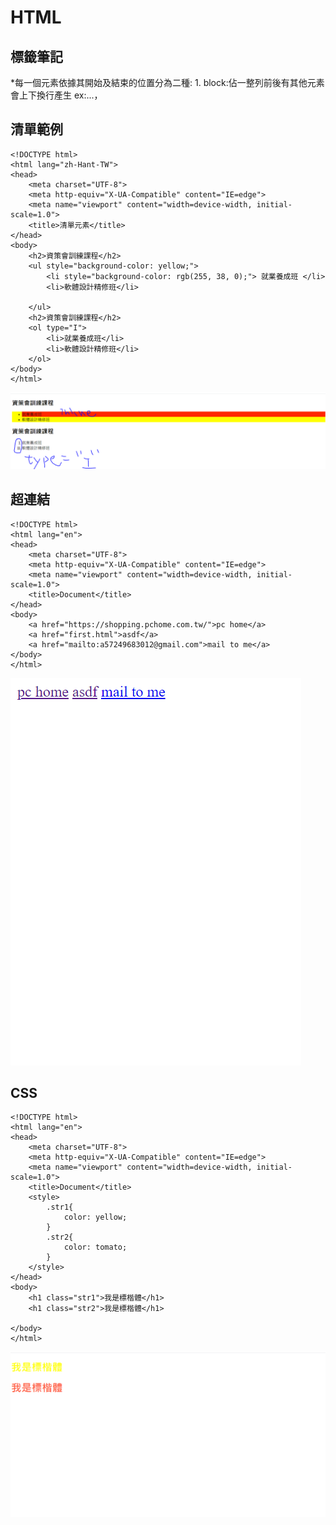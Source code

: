 # HTML

## 標籤筆記

\*每一個元素依據其開始及結束的位置分為二種: 1. block:佔一整列前後有其他元素會上下換行產生 ex:...，

## 清單範例

```markup
<!DOCTYPE html>
<html lang="zh-Hant-TW">
<head>
    <meta charset="UTF-8">
    <meta http-equiv="X-UA-Compatible" content="IE=edge">
    <meta name="viewport" content="width=device-width, initial-scale=1.0">
    <title>清單元素</title>
</head>
<body>
    <h2>資策會訓練課程</h2>
    <ul style="background-color: yellow;">
        <li style="background-color: rgb(255, 38, 0);"> 就業養成班 </li>
        <li>軟體設計精修班</li>

    </ul>
    <h2>資策會訓練課程</h2>
    <ol type="I">
        <li>就業養成班</li>
        <li>軟體設計精修班</li>
    </ol>
</body>
</html>
```

![](.gitbook/assets/image%20%2822%29.png)

## 超連結

```markup
<!DOCTYPE html>
<html lang="en">
<head>
    <meta charset="UTF-8">
    <meta http-equiv="X-UA-Compatible" content="IE=edge">
    <meta name="viewport" content="width=device-width, initial-scale=1.0">
    <title>Document</title>
</head>
<body>
    <a href="https://shopping.pchome.com.tw/">pc home</a>
    <a href="first.html">asdf</a> 
    <a href="mailto:a57249683012@gmail.com">mail to me</a>
</body>
</html>
```

![](.gitbook/assets/image%20%2823%29.png)

## CSS

```markup
<!DOCTYPE html>
<html lang="en">
<head>
    <meta charset="UTF-8">
    <meta http-equiv="X-UA-Compatible" content="IE=edge">
    <meta name="viewport" content="width=device-width, initial-scale=1.0">
    <title>Document</title>
    <style>
        .str1{
            color: yellow;
        }
        .str2{
            color: tomato;
        }
    </style>
</head>
<body>
    <h1 class="str1">我是標楷體</h1>
    <h1 class="str2">我是標楷體</h1>
    
</body>
</html>
```

![](.gitbook/assets/image%20%2824%29.png)

